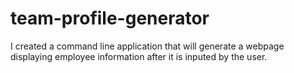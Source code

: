 # team-profile-generator
I created a command line application that will generate a webpage displaying employee information after it is inputed by the user. 
